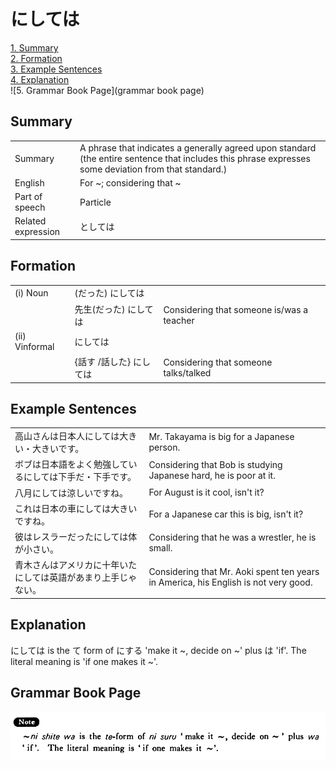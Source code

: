 # にしては

[1. Summary](#summary)<br>
[2. Formation](#formation)<br>
[3. Example Sentences](#example-sentences)<br>
[4. Explanation](#explanation)<br>
![5. Grammar Book Page](grammar book page)<br>


## Summary

<table><tr>   <td>Summary</td>   <td>A phrase that indicates a generally agreed upon standard (the entire sentence that includes this phrase expresses some deviation from that standard.)</td></tr><tr>   <td>English</td>   <td>For ~; considering that ~</td></tr><tr>   <td>Part of speech</td>   <td>Particle</td></tr><tr>   <td>Related expression</td>   <td>としては</td></tr></table>

## Formation

<table class="table"> <tbody><tr class="tr head"> <td class="td"><span class="numbers">(i)</span> <span class="bold"><span> Noun</span></span></td> <td class="td"><span>(<span class="concept">だった</span><span>)</span> <span class="concept">にしては</span></span></td> <td class="td"><span>&nbsp;</span></td> </tr> <tr class="tr"> <td class="td"><span>&nbsp;</span></td> <td class="td"><span>先生</span><span>(<span class="concept">だった</span><span>)</span> <span class="concept">にしては</span></span></td> <td class="td"><span>Considering    that someone is/was a teacher</span></td> </tr> <tr class="tr head"> <td class="td"><span class="numbers">(ii) </span><span class="bold"><span>Vinformal</span></span></td> <td class="td"><span class="concept">にしては</span> </td> <td class="td"><span>&nbsp;</span></td> </tr> <tr class="tr"> <td class="td"><span>&nbsp;</span></td> <td class="td"><span>{話す /話した} <span class="concept">にしては</span></span></td> <td class="td"><span>Considering    that someone talks/talked</span></td> </tr></tbody></table>

## Example Sentences

<table><tr>   <td>高山さんは日本人にしては大きい・大きいです。</td>   <td>Mr. Takayama is big for a Japanese person.</td></tr><tr>   <td>ボブは日本語をよく勉強しているにしては下手だ・下手です。</td>   <td>Considering that Bob is studying Japanese hard, he is poor at it.</td></tr><tr>   <td>八月にしては涼しいですね。</td>   <td>For August is it cool, isn't it?</td></tr><tr>   <td>これは日本の車にしては大きいですね。</td>   <td>For a Japanese car this is big, isn't it?</td></tr><tr>   <td>彼はレスラーだったにしては体が小さい。</td>   <td>Considering that he was a wrestler, he is small.</td></tr><tr>   <td>青木さんはアメリカに十年いたにしては英語があまり上手じゃない。</td>   <td>Considering that Mr. Aoki spent ten years in America, his English is not very good.</td></tr></table>

## Explanation

<p><span class="cloze">にしては</span> is the て form of にする 'make it ~, decide on ~' plus は 'if'. The literal meaning is 'if one makes it ~'.</p>

## Grammar Book Page

![](../img/Basicにしては.png)

